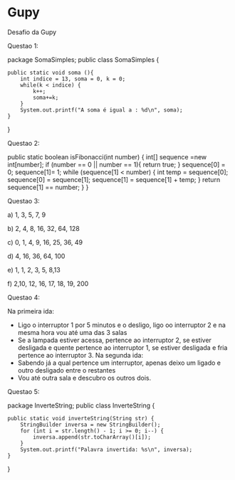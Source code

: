 # Gupy
Desafio da Gupy

Questao 1: 

package SomaSimples;
public class SomaSimples {

    public static void soma (){
        int indice = 13, soma = 0, k = 0;
        while(k < indice) {
            k++;
            soma+=k;
        }
        System.out.printf("A soma é igual a : %d\n", soma);
    }
}


Questao 2: 

public static boolean isFibonacci(int number) {
        int[] sequence =new int[number];
        if (number == 0 || number == 1){
            return true;
        }
        sequence[0] = 0;
        sequence[1]= 1;
        while (sequence[1] < number) {
            int temp = sequence[0];
            sequence[0] = sequence[1];
            sequence[1] = sequence[1] + temp;
        }
        return sequence[1] == number;
    }
}


Questao 3: 

a) 1, 3, 5, 7, 9

b) 2, 4, 8, 16, 32, 64, 128

c) 0, 1, 4, 9, 16, 25, 36, 49

d) 4, 16, 36, 64, 100

e) 1, 1, 2, 3, 5, 8,13

f) 2,10, 12, 16, 17, 18, 19, 200

Questao 4: 

Na primeira ida:
- Ligo o interruptor  1 por 5 minutos e o desligo, ligo oo interruptor 2 e na mesma hora vou até uma das 3 salas
- Se a lampada estiver acessa, pertence ao interruptor 2, se estiver desligada e quente pertence ao interruptor 1, se estiver desligada e fria pertence ao interruptor 3.
Na segunda ida:
- Sabendo já a qual pertence um interruptor, apenas deixo um ligado e outro desligado entre o restantes
- Vou até outra sala e descubro os outros dois.

Questao 5: 

package InverteString;
public class InverteString {

    public static void inverteString(String str) {
        StringBuilder inversa = new StringBuilder();
        for (int i = str.length() - 1; i >= 0; i--) {
            inversa.append(str.toCharArray()[i]);
        }
        System.out.printf("Palavra invertida: %s\n", inversa);
    }
}
